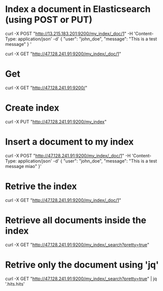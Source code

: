 # Index a document in Elasticsearch (using POST or PUT)
curl -X POST "http://13.215.183.201:9200/my_index/_doc/1" -H 'Content-Type: application/json' -d'
{
  "user": "john_doe",
  "message": "This is a test message"
}
'

curl -X GET "http://47.128.241.91:9200/my_index/_doc/1"

# Get 
curl -X GET "http://47.128.241.91:9200/"

# Create index
curl -X PUT "http://47.128.241.91:9200/my_index"

# Insert a document to my index
curl -X POST "http://47.128.241.91:9200/my_index/_doc/1" -H 'Content-Type: application/json' -d'
{
  "user": "john_doe",
  "message": "This is a test message miao"
}'

# Retrive the index
curl -X GET "http://47.128.241.91:9200/my_index/_doc/1"

# Retrieve all documents inside the index
curl -X GET "http://47.128.241.91:9200/my_index/_search?pretty=true"

# Retrive only the document using 'jq' 
curl -X GET "http://47.128.241.91:9200/my_index/_search?pretty=true" | jq '.hits.hits'




